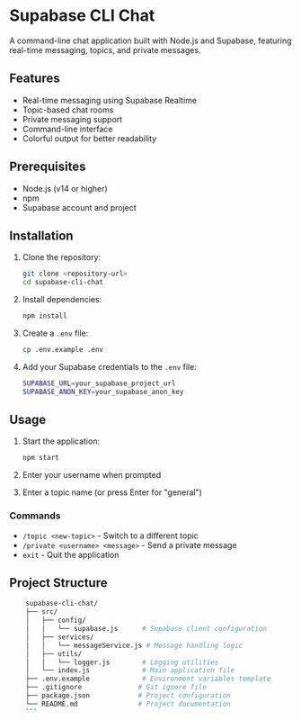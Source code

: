 # Supabase CLI Chat

A command-line chat application built with Node.js and Supabase, featuring real-time messaging, topics, and private messages.

## Features

- Real-time messaging using Supabase Realtime
- Topic-based chat rooms
- Private messaging support
- Command-line interface
- Colorful output for better readability

## Prerequisites

- Node.js (v14 or higher)
- npm
- Supabase account and project

## Installation

1. Clone the repository:

   ```bash
   git clone <repository-url>
   cd supabase-cli-chat
   ```

2. Install dependencies:

   ```bash
   npm install
   ```

3. Create a `.env` file:

   ```bash
   cp .env.example .env
   ```

4. Add your Supabase credentials to the `.env` file:

   ```bash
   SUPABASE_URL=your_supabase_project_url
   SUPABASE_ANON_KEY=your_supabase_anon_key
   ```

## Usage

1. Start the application:

   ```bash
   npm start
   ```

2. Enter your username when prompted
3. Enter a topic name (or press Enter for "general")

### Commands

- `/topic <new-topic>` - Switch to a different topic
- `/private <username> <message>` - Send a private message
- `exit` - Quit the application

## Project Structure

```bash
    supabase-cli-chat/
    ├── src/
    │   ├── config/
    │   │   └── supabase.js      # Supabase client configuration
    │   ├── services/
    │   │   └── messageService.js # Message handling logic
    │   ├── utils/
    │   │   └── logger.js        # Logging utilities
    │   └── index.js             # Main application file
    ├── .env.example             # Environment variables template
    ├── .gitignore              # Git ignore file
    ├── package.json            # Project configuration
    └── README.md               # Project documentation
    ```
